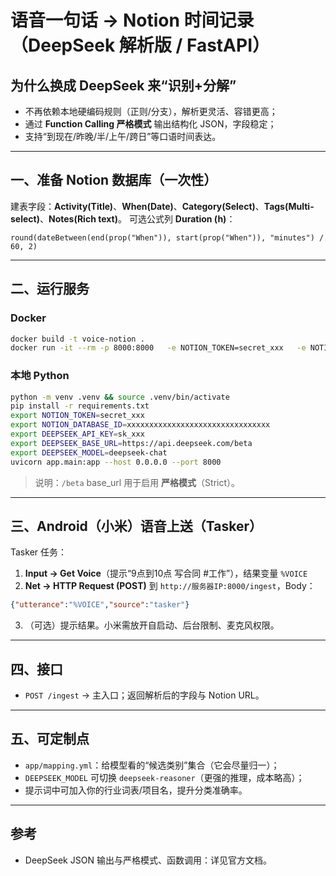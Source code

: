 # 语音一句话 → Notion 时间记录（DeepSeek 解析版 / FastAPI）

## 为什么换成 DeepSeek 来“识别+分解”
- 不再依赖本地硬编码规则（正则/分支），解析更灵活、容错更高；
- 通过 **Function Calling 严格模式** 输出结构化 JSON，字段稳定；
- 支持“到现在/昨晚/半/上午/跨日”等口语时间表达。

---

## 一、准备 Notion 数据库（一次性）
建表字段：**Activity(Title)**、**When(Date)**、**Category(Select)**、**Tags(Multi-select)**、**Notes(Rich text)**。
可选公式列 **Duration (h)**：
```
round(dateBetween(end(prop("When")), start(prop("When")), "minutes") / 60, 2)
```

---

## 二、运行服务

### Docker
```bash
docker build -t voice-notion .
docker run -it --rm -p 8000:8000   -e NOTION_TOKEN=secret_xxx   -e NOTION_DATABASE_ID=xxxxxxxxxxxxxxxxxxxxxxxxxxxxxxxx   -e DEFAULT_TZ=Asia/Shanghai   -e DEEPSEEK_API_KEY=sk_xxx   -e DEEPSEEK_BASE_URL=https://api.deepseek.com/beta   -e DEEPSEEK_MODEL=deepseek-chat   voice-notion
```

### 本地 Python
```bash
python -m venv .venv && source .venv/bin/activate
pip install -r requirements.txt
export NOTION_TOKEN=secret_xxx
export NOTION_DATABASE_ID=xxxxxxxxxxxxxxxxxxxxxxxxxxxxxxxx
export DEEPSEEK_API_KEY=sk_xxx
export DEEPSEEK_BASE_URL=https://api.deepseek.com/beta
export DEEPSEEK_MODEL=deepseek-chat
uvicorn app.main:app --host 0.0.0.0 --port 8000
```

> 说明：`/beta` base_url 用于启用 **严格模式**（Strict）。

---

## 三、Android（小米）语音上送（Tasker）
Tasker 任务：
1) **Input → Get Voice**（提示“9点到10点 写合同 #工作”），结果变量 `%VOICE`  
2) **Net → HTTP Request (POST)** 到 `http://服务器IP:8000/ingest`，Body：
```json
{"utterance":"%VOICE","source":"tasker"}
```
3) （可选）提示结果。小米需放开自启动、后台限制、麦克风权限。

---

## 四、接口
- `POST /ingest` → 主入口；返回解析后的字段与 Notion URL。

---

## 五、可定制点
- `app/mapping.yml`：给模型看的“候选类别”集合（它会尽量归一）；
- `DEEPSEEK_MODEL` 可切换 `deepseek-reasoner`（更强的推理，成本略高）；
- 提示词中可加入你的行业词表/项目名，提升分类准确率。

---

## 参考
- DeepSeek JSON 输出与严格模式、函数调用：详见官方文档。
